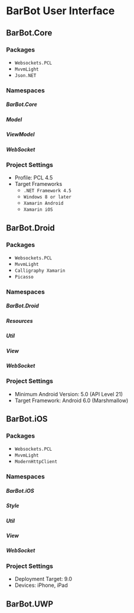 # BarBot User Interface

## BarBot.Core

### Packages
* `Websockets.PCL`
* `MvvmLight`
* `Json.NET`

### Namespaces

##### BarBot.Core
##### Model
##### ViewModel
##### WebSocket

### Project Settings
* Profile: PCL 4.5
* Target Frameworks
  * `.NET Framework 4.5`
  * `Windows 8 or later`
  * `Xamarin Android`
  * `Xamarin iOS`

## BarBot.Droid

### Packages
* `Websockets.PCL`
* `MvvmLight`
* `Calligraphy Xamarin`
* `Picasso`

### Namespaces

##### BarBot.Droid
##### Resources
##### Util
##### View
##### WebSocket

### Project Settings
* Minimum Android Version: 5.0 (API Level 21)
* Target Framework: Android 6.0 (Marshmallow)

## BarBot.iOS

### Packages
* `Websockets.PCL`
* `MvvmLight`
* `ModernHttpClient`

### Namespaces

##### BarBot.iOS
##### Style
##### Util
##### View
##### WebSocket

### Project Settings
* Deployment Target: 9.0
* Devices: iPhone, iPad

## BarBot.UWP
